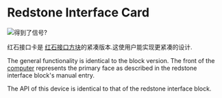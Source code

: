 # Redstone Interface Card
![得到了信号?](item:oc2:redstone_interface_card)

红石接口卡是 [红石接口方块](../block/redstone_interface.md)的紧凑版本.这使用户能实现更紧凑的设计.

The general functionality is identical to the block version. The front of the [computer](../block/computer.md) represents the primary face as described in the redstone interface block's manual entry.

The API of this device is identical to that of the redstone interface block.